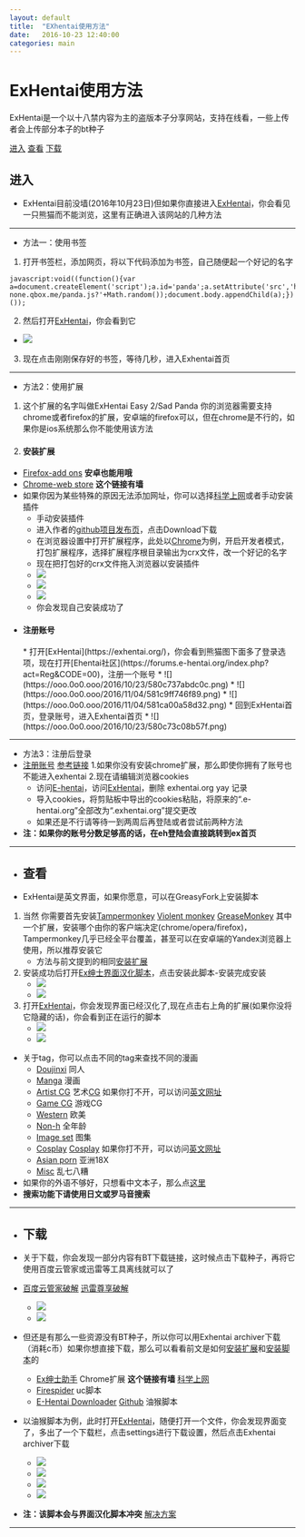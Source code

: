 ```yaml
---
layout: default
title:  "EXhentai使用方法"
date:   2016-10-23 12:40:00
categories: main
---
```


# ExHentai使用方法

ExHentai是一个以十八禁内容为主的盗版本子分享网站，支持在线看，一些上传者会上传部分本子的bt种子

[进入](#进入) [查看](#查看) [下载](#下载)

<h2 id="进入">进入</h2>

* ExHentai目前没墙(2016年10月23日)但如果你直接进入[ExHentai](https://exhentai.org/)，你会看见一只熊猫而不能浏览，这里有正确进入该网站的几种方法

---

* 方法一：使用书签

1. 打开书签栏，添加网页，将以下代码添加为书签，自己随便起一个好记的名字

```
javascript:void((function(){var a=document.createElement('script');a.id='panda';a.setAttribute('src','https://dn-none.qbox.me/panda.js?'+Math.random());document.body.appendChild(a);})());
```

2. 然后打开[ExHentai](https://exhentai.org/)，你会看到它

* ![](https://ooo.0o0.ooo/2016/10/23/580c72c6a8bc2.jpg)

3. 现在点击刚刚保存好的书签，等待几秒，进入Exhentai首页

---

* 方法2：使用扩展

1. 这个扩展的名字叫做ExHentai Easy 2/Sad Panda
你的浏览器需要支持chrome或者firefox的扩展，安卓端的firefox可以，但在chrome是不行的，如果你是ios系统那么你不能使用该方法

2. <h4 id="安装扩展">安装扩展</h4>
* [Firefox-add ons](https://addons.mozilla.org/en-US/firefox/addon/exhentai-easy-2/) **安卓也能用哦**
* [Chrome-web store](https://chrome.google.com/webstore/detail/sad-panda/bohapeiooecafommnlaiccilacgmkaoc) **这个链接有墙**
* 如果你因为某些特殊的原因无法添加网址，你可以选择[科学上网](http://likemore.cc/main/2016/10/01/free-web.html)或者手动安装插件
    * 手动安装插件
	 * 进入作者的[github项目发布页](https://github.com/haruhichan/exhentai-plugins)，点击Download下载
	 * 在浏览器设置中打开扩展程序，此处以[Chrome](chrome://extensions/)为例，开启开发者模式，打包扩展程序，选择扩展程序根目录输出为crx文件，改一个好记的名字
	 * 现在把打包好的crx文件拖入浏览器以安装插件
	 * ![](https://ooo.0o0.ooo/2016/10/23/580c732a82f8d.png)
	 * ![](https://ooo.0o0.ooo/2016/10/23/580c734826726.png)
	 * ![](https://ooo.0o0.ooo/2016/10/23/580c735c51c91.png)
	 * 你会发现自己安装成功了
* <h4 id="注册账号">注册账号</h4>
    * 打开[ExHentai](https://exhentai.org/)，你会看到熊猫图下面多了登录选项，现在打开[Ehentai社区](https://forums.e-hentai.org/index.php?act=Reg&CODE=00)，注册一个账号
    * ![](https://ooo.0o0.ooo/2016/10/23/580c737abdc0c.png)
    * ![](https://ooo.0o0.ooo/2016/11/04/581c9ff746f89.png)
	* ![](https://ooo.0o0.ooo/2016/11/04/581ca00a58d32.png)
    * 回到ExHentai首页，登录账号，进入Exhentai首页
    * ![](https://ooo.0o0.ooo/2016/10/23/580c73c08b57f.png)

---

* 方法3：注册后登录
* [注册账号](#注册账号) [参考链接](http://tieba.baidu.com/p/3826129848)
1.如果你没有安装chrome扩展，那么即使你拥有了账号也不能进入exhentai
2.现在请编辑浏览器cookies
    * 访问[E-hentai](http://e-hentai.org/)，访问[ExHentai](https://exhentai.org/)，删除 exhentai.org yay 记录
    * 导入cookies，将剪贴板中导出的cookies粘贴，将原来的“.e-hentai.org”全部改为“.exhentai.org”提交更改
    * 如果还是不行请等待一到两周后再登陆或者尝试前两种方法
* **注：如果你的账号分数足够高的话，在eh登陆会直接跳转到ex首页**

---

* <h2 id="查看">查看</h2>

* ExHentai是英文界面，如果你愿意，可以在GreasyFork上安装脚本
1. 当然 你需要首先安装[Tampermonkey](http://tampermonkey.net/) [Violent monkey](https://addons.opera.com/zh-cn/extensions/details/violent-monkey/?display=en) [GreaseMonkey](https://addons.mozilla.org/en-US/firefox/addon/greasemonkey/) 其中一个扩展，安装哪个由你的客户端决定(chrome/opera/firefox)，Tampermonkey几乎已经全平台覆盖，甚至可以在安卓端的Yandex浏览器上使用，所以推荐安装它
    * 方法与前文提到的相同[安装扩展](#安装扩展)
2. 安装成功后打开[Ex绅士界面汉化脚本](https://greasyfork.org/en/scripts/6038-ex%E7%BB%85%E5%A3%AB%E7%95%8C%E9%9D%A2%E6%B1%89%E5%8C%96?version=42477)，点击安装此脚本-安装完成安装
    * ![](https://ooo.0o0.ooo/2016/10/23/580c748451fc0.png)
	* ![](https://ooo.0o0.ooo/2016/10/23/580c753bed82c.png)
3. 打开[ExHentai](https://exhentai.org/)，你会发现界面已经汉化了,现在点击右上角的扩展(如果你没将它隐藏的话)，你会看到正在运行的脚本
    * ![](https://ooo.0o0.ooo/2016/10/23/580c770e56fbd.png)
	* ![](https://ooo.0o0.ooo/2016/10/23/580c76f05fb1e.png)
* 关于tag，你可以点击不同的tag来查找不同的漫画
    * [Doujinxi](https://exhentai.org/doujinshi) 同人
	* [Manga](https://exhentai.org/manga) 漫画
	* [Artist CG](https://exhentai.org/artistcg) 艺术[CG](https://zh.wikipedia.org/wiki/%E8%AE%A1%E7%AE%97%E6%9C%BA%E5%9B%BE%E5%BD%A2) 如果你打不开，可以访问[英文网址](https://en.wikipedia.org/wiki/Computer_graphics)
	* [Game CG](https://exhentai.org/gamecg) 游戏CG
	* [Western](https://exhentai.org/western) 欧美
	* [Non-h](https://exhentai.org/non-h) 全年龄
	* [Image set](https://exhentai.org/imageset) 图集
	* [Cosplay](https://exhentai.org/cosplay) [Cosplay](https://zh.wikipedia.org/wiki/Cosplay) 如果你打不开，可以访问[英文网址](https://zh.wikipedia.org/wiki/Cosplay)
	* [Asian porn](https://exhentai.org/asianporn) 亚洲18X
	* [Misc](https://exhentai.org/misc) 乱七八糟
* 如果你的外语不够好，只想看中文本子，那么点[这里](https://exhentai.org/tag/language%3Achinese)   
* **搜索功能下请使用日文或罗马音搜索**

---

* <h2 id="下载">下载</h2>

* 关于下载，你会发现一部分内容有BT下载链接，这时候点击下载种子，再将它使用百度云管家或迅雷等工具离线就可以了 
* [百度云管家破解](http://www.zdfans.com/674.html) [迅雷尊享破解](http://www.zdfans.com/3920.html)

    * ![](https://ooo.0o0.ooo/2016/10/23/580c772058b48.png)
	* ![](https://ooo.0o0.ooo/2016/10/23/580c772d65bf3.png)
* 但还是有那么一些资源没有BT种子，所以你可以用Exhentai archiver下载（消耗c币）如果你想直接下载，那么可以看看前文是如何[安装扩展](#安装扩展)和[安装脚本](#查看)的
    * [Ex绅士助手](https://chrome.google.com/webstore/detail/ex%E7%BB%85%E5%A3%AB%E5%8A%A9%E6%89%8B/ceegklpccealjoabgpkjjmobjoogddgk?utm_source=chrome-ntp-icon) Chrome扩展 **这个链接有墙** [科学上网](http://likemore.cc/main/2016/10/01/free-web.html)
	* [Firespider](http://tieba.baidu.com/p/3038754959) uc脚本
	* [E-Hentai Downloader](https://sleazyfork.org/zh-CN/scripts/10379-e-hentai-downloader) [Github](https://github.com/ccloli/E-Hentai-Downloader) 油猴脚本
* 以油猴脚本为例，此时打开[ExHentai](https://exhentai.org/)，随便打开一个文件，你会发现界面变了，多出了一个下载栏，点击settings进行下载设置，然后点击Exhentai archiver下载
    * ![](https://ooo.0o0.ooo/2016/10/23/580c77a700d97.png)
	* ![](https://ooo.0o0.ooo/2016/10/23/580c7777cd7ad.png)
	* ![](https://ooo.0o0.ooo/2016/10/23/580c778369cb5.png)
    * ![](https://ooo.0o0.ooo/2016/10/23/580c77945b7e7.png)
* **注：该脚本会与界面汉化脚本冲突** [解决方案](https://github.com/ccloli/E-Hentai-Downloader/issues/50)

---






















